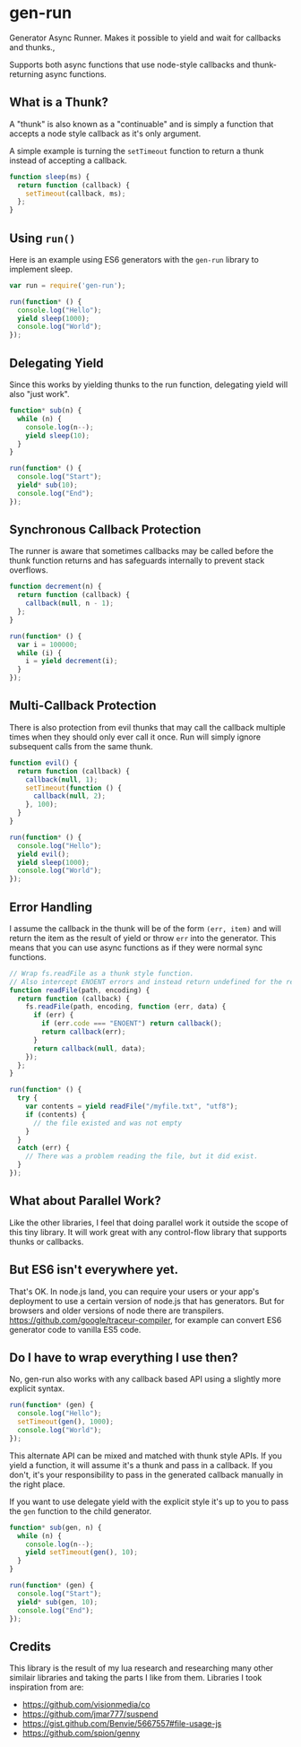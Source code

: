 gen-run
=======

Generator Async Runner.  Makes it possible to yield and wait for callbacks and thunks.,

Supports both async functions that use node-style callbacks and thunk-returning async functions.

## What is a Thunk?

A "thunk" is also known as a "continuable" and is simply a function that accepts a node style callback as it's only argument.

A simple example is turning the `setTimeout` function to return a thunk instead of accepting a callback.

```js
function sleep(ms) {
  return function (callback) {
    setTimeout(callback, ms);
  };
}
```

## Using `run()`

Here is an example using ES6 generators with the `gen-run` library to implement sleep.

```js
var run = require('gen-run');

run(function* () {
  console.log("Hello");
  yield sleep(1000);
  console.log("World");
});
```

## Delegating Yield

Since this works by yielding thunks to the run function, delegating yield will also "just work".

```js
function* sub(n) {
  while (n) {
    console.log(n--);
    yield sleep(10);
  }
}

run(function* () {
  console.log("Start");
  yield* sub(10);
  console.log("End");
});
```

## Synchronous Callback Protection

The runner is aware that sometimes callbacks may be called before the thunk function returns and has safeguards internally to prevent stack overflows.

```js
function decrement(n) {
  return function (callback) {
    callback(null, n - 1);
  };
}

run(function* () {
  var i = 100000;
  while (i) {
    i = yield decrement(i);
  }
});
```

## Multi-Callback Protection

There is also protection from evil thunks that may call the callback multiple times when they should only ever call it once.  Run will simply ignore subsequent calls from the same thunk.

```js
function evil() {
  return function (callback) {
    callback(null, 1);
    setTimeout(function () {
      callback(null, 2);
    }, 100);
  }
}

run(function* () {
  console.log("Hello");
  yield evil();
  yield sleep(1000);
  console.log("World");
});
```

## Error Handling

I assume the callback in the thunk will be of the form `(err, item)` and will return the item as the result of yield or throw `err` into the generator.  This means that you can use async functions as if they were normal sync functions.

```js
// Wrap fs.readFile as a thunk style function.
// Also intercept ENOENT errors and instead return undefined for the result
function readFile(path, encoding) {
  return function (callback) {
    fs.readFile(path, encoding, function (err, data) {
      if (err) {
        if (err.code === "ENOENT") return callback();
        return callback(err);
      }
      return callback(null, data);
    });
  };
}

run(function* () {
  try {
    var contents = yield readFile("/myfile.txt", "utf8");
    if (contents) {
      // the file existed and was not empty
    }
  }
  catch (err) {
    // There was a problem reading the file, but it did exist.
  }
});
```

## What about Parallel Work?

Like the other libraries, I feel that doing parallel work it outside the scope of this tiny library.  It will work great with any control-flow library that supports thunks or callbacks.

## But ES6 isn't everywhere yet.

That's OK. In node.js land, you can require your users or your app's deployment to use a certain version of node.js that has generators.  But for browsers and older versions of node there are transpilers.  <https://github.com/google/traceur-compiler>, for example can convert ES6 generator code to vanilla ES5 code.

## Do I have to wrap everything I use then?

No, gen-run also works with any callback based API using a slightly more explicit syntax.

```js
run(function* (gen) {
  console.log("Hello");
  setTimeout(gen(), 1000);
  console.log("World");
});
```

This alternate API can be mixed and matched with thunk style APIs.  If you yield a function, it will assume it's a thunk and pass in a callback.  If you don't, it's your responsibility to pass in the generated callback manually in the right place.

If you want to use delegate yield with the explicit style it's up to you to pass the `gen` function to the child generator.

```js
function* sub(gen, n) {
  while (n) {
    console.log(n--);
    yield setTimeout(gen(), 10);
  }
}

run(function* (gen) {
  console.log("Start");
  yield* sub(gen, 10);
  console.log("End");
});
```

## Credits

This library is the result of my lua research and researching many other similair libraries and taking the parts I like from them.  Libraries I took inspiration from are:

 - <https://github.com/visionmedia/co>
 - <https://github.com/jmar777/suspend>
 - <https://gist.github.com/Benvie/5667557#file-usage-js>
 - <https://github.com/spion/genny>


